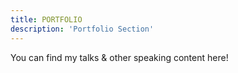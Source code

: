 ```yaml
---
title: PORTFOLIO
description: 'Portfolio Section'
---
```


You can find my talks & other speaking content here! 
